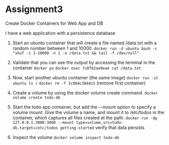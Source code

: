 # Assignment3

Create Docker Containers for Web App and DB

I have a web application with a persistence database

1. Start an ubuntu container that will create a file named /data.txt with a random number between 1 and 10000.
```docker run -d ubuntu bash -c "shuf -i 1-10000 -n 1 -o /data.txt && tail -f /dev/null"```

2. Validate that you can see the output by accessing the terminal in the container
```docker ps```
```docker exec 7c0f62ae9eae cat /data.txt```

3. Now, start another ubuntu container (the same image)
```docker run -it ubuntu ls /```
```docker rm -f 3c904c384dc5``` (remove first container)

4. Create a volume by using the docker volume create command.
 ```docker volume create todo-db```

5. Start the todo app container, but add the --mount option to specify a volume mount. Give the volume a name, and mount it to /etc/todos in the container, which captures all files created at the path.
```docker run -dp 127.0.0.1:3000:3000 --mount type=volume,src=todo-db,target=/etc/todos getting-started```
verify that data persists

6. Inspect the volume
```docker volume inspect todo-db```

